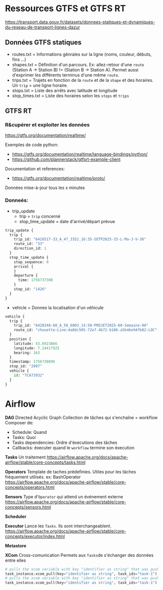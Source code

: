# Ressources GTFS et GTFS RT

https://transport.data.gouv.fr/datasets/donnees-statiques-et-dynamiques-du-reseau-de-transport-lignes-dazur

## Données GTFS statiques

- routes.txt = Informations génrales sur la ligne (noms, couleur, débuts, fins ...) 
- shapes.txt = Définition d'un parcours. Ex: allez-retour d'une `route` (Station A -> Station B) != (Station B -> Station A). Permet aussi d'exprimer les différents terminus d'une même `route`.
- trips.txt = Trajets en fonction de la `route` et de la `shape` et des horaires. Un `trip` = une ligne horaire.
- stops.txt = Liste des arrêts avec latitude et longitude
- stop_times.txt = Liste des horaires selon les `stops` et `trips`

## GTFS RT

### R&cupérer et exploiter les données
https://gtfs.org/documentation/realtime/

Exemples de code python:
- https://gtfs.org/documentation/realtime/language-bindings/python/
- https://github.com/plannerstack/gtfsrt-example-client  

Documentation et references:
- https://gtfs.org/documentation/realtime/proto/

Données mise-à-jour tous les x minutes

### Donneés:
- trip_update 
    - trip = `trip` concerné 
    - stop_time_update = date d'arrivé/départ prévue

```python
trip_update {
  trip {
    trip_id: "6416517-33_A_47_33S2_16:35-SETP2025-33-L-Ma-J-V-36"
    route_id: "33"
    direction_id: 1
  }
  stop_time_update {
    stop_sequence: 0
    arrival {
    }
    departure {
      time: 1756737300
    }
    stop_id: "1426"
  }
}
``` 

- vehicle = Donnes la localisation d'un véhicule

```python
vehicle {
  trip {
    trip_id: "6428348-60_A_50_6003_14:50-PROJET2025-60-Semaine-08"
    route_id: "chouette:Line:4a8dc505-72e7-4b72-b186-a5b46e94fb82:LOC"
  }
  position {
    latitude: 43.6923866
    longitude: 7.24417925
    bearing: 163
  }
  timestamp: 1756730896
  stop_id: "2997"
  vehicle {
    id: "TCA73932"
  }
}
```

# Airflow

**DAG**
Directed Acyclic Graph
Collection de tâches qui s'enchaîne = workflow
Composer de:
- Schedule: Quand
- Tasks: Quoi
- Tasks dependencies: Ordre d'éxecutions des tâches
- Callbacks: éxecuter quand le `workflow` termine son éxecution

**Tasks**
Un traitement
https://airflow.apache.org/docs/apache-airflow/stable/core-concepts/tasks.html

**Operators**
Template de taches prédefinies. Utiles pour les tâches fréquement utilisés.
ex: BashOperator
https://airflow.apache.org/docs/apache-airflow/stable/core-concepts/operators.html

**Sensors**
Type d'`Operator` qui attend un événement externe 
https://airflow.apache.org/docs/apache-airflow/stable/core-concepts/sensors.html

**Scheduler**

**Executor**
Lance les `Tasks`. Ils sont interchangeablent.
https://airflow.apache.org/docs/apache-airflow/stable/core-concepts/executor/index.html

**Metastore**

**XCom**
Cross-comunication
Permets aux `Tasks`de s'échanger des données entre elles

```python
# pulls the xcom variable with key "identifier as string" that was pushed from within task-1
task_instance.xcom_pull(key="identifier as string", task_ids="task-1")
# pulls the xcom variable with key "identifier as string" that was pushed from within task-1
task_instance.xcom_pull(key="identifier as string", task_ids="task-1")
```




